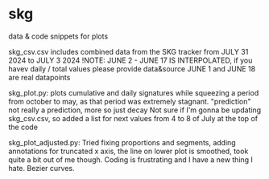 # skg
data &amp; code snippets for plots

skg_csv.csv
includes combined data from the SKG tracker from JULY 31 2024 to JULY 3 2024
!NOTE:
  JUNE 2 - JUNE 17 IS INTERPOLATED, if you havev daily / total values please provide data&source
  JUNE 1 and JUNE 18 are real datapoints

skg_plot.py:
  plots cumulative and daily signatures while squeezing a period from october to may, as that period was extremely stagnant.
  "prediction" not really a prediction, more so just decay
  Not sure if I'm gonna be updating skg_csv.csv, so added a list for next values from 4 to 8 of July at the top of the code

skg_plot_adjusted.py:
  Tried fixing proportions and segments, adding annotations for truncated x axis, the line on lower plot is smoothed, took quite a bit out of me though. Coding is frustrating and I have a new thing I hate. Bezier curves.
